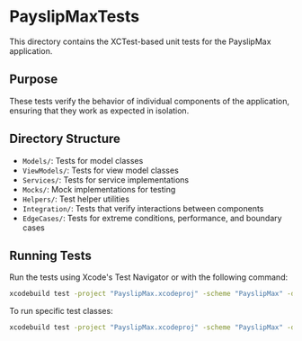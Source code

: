 # PayslipMaxTests

This directory contains the XCTest-based unit tests for the PayslipMax application.

## Purpose

These tests verify the behavior of individual components of the application, ensuring that they work as expected in isolation.

## Directory Structure

- `Models/`: Tests for model classes
- `ViewModels/`: Tests for view model classes
- `Services/`: Tests for service implementations
- `Mocks/`: Mock implementations for testing
- `Helpers/`: Test helper utilities
- `Integration/`: Tests that verify interactions between components
- `EdgeCases/`: Tests for extreme conditions, performance, and boundary cases

## Running Tests

Run the tests using Xcode's Test Navigator or with the following command:

```bash
xcodebuild test -project "PayslipMax.xcodeproj" -scheme "PayslipMax" -destination "platform=iOS Simulator,name=iPhone 16"
```

To run specific test classes:

```bash
xcodebuild test -project "PayslipMax.xcodeproj" -scheme "PayslipMax" -destination "platform=iOS Simulator,name=iPhone 16" -only-testing:PayslipMaxTests/TestAuthViewModelTests
```